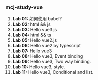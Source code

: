 ### mcj-study-vue
1. **Lab 01:** 如何使用 babel?
2. **Lab 02:** html && js
3. **Lab 03:** Hello vue3.js
4. **Lab 04:** html && ts
5. **Lab 05:** Hello vue2.js
6. **Lab 06:** Hello vue2 by typescript
7. **Lab 07:** Hello vue3
8. **Lab 08:** Hello vue3, Event binding
9. **Lab 09:** Hello vue3, Two way binding.
10. **Lab 10:** Hello vue3, style.
11. **Lab 11:** Hello vue3, Conditional and list.
